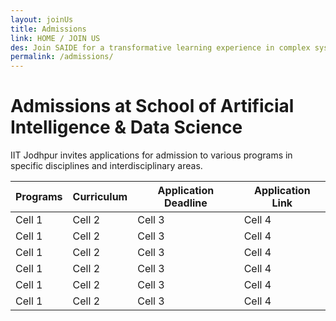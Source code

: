 ```yaml
---
layout: joinUs
title: Admissions
link: HOME / JOIN US
des: Join SAIDE for a transformative learning experience in complex systems science.
permalink: /admissions/
---
```


<style>
.background-about{
  background-image: url("{{ site.baseurl }}/images/Admissions.png");
}
</style>

<div id="parent-box">
<div class="general-section">
<h1 style="text-transform: none;">Admissions at School of Artificial Intelligence & Data Science</h1>
<div class="row">
<div class="col-md-9">
<p>IIT Jodhpur invites applications for admission to various programs in specific disciplines and interdisciplinary areas. </p>
</div>
</div>
</div>
<div class="application-section">
<table>
<thead>
<tr>
<th>Programs</th>
<th>Curriculum</th>
<th>Application Deadline</th>
<th>Application Link</th>
</tr>
</thead>
<tbody>
<tr>
<td>Cell 1</td>
<td>Cell 2</td>
<td>Cell 3</td>
<td>Cell 4</td>

</tr>
<tr>
<td>Cell 1</td>
<td>Cell 2</td>
<td>Cell 3</td>
<td>Cell 4</td>

</tr>
<tr>
<td>Cell 1</td>
<td>Cell 2</td>
<td>Cell 3</td>
<td>Cell 4</td>

</tr>
<tr>
<td>Cell 1</td>
<td>Cell 2</td>
<td>Cell 3</td>
<td>Cell 4</td>

</tr>
<tr>
<td>Cell 1</td>
<td>Cell 2</td>
<td>Cell 3</td>
<td>Cell 4</td>

</tr>
<tr>
<td>Cell 1</td>
<td>Cell 2</td>
<td>Cell 3</td>
<td>Cell 4</td>

</tr>
</tbody>
</table>
</div>
</div>
